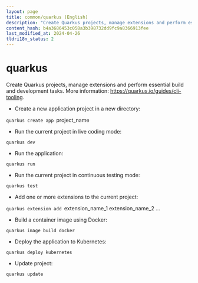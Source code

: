 ```yaml
---
layout: page
title: common/quarkus (English)
description: "Create Quarkus projects, manage extensions and perform essential build and development tasks."
content_hash: b4a3686453c058a3b398732dd9fc9a8366913fee
last_modified_at: 2024-04-26
tldri18n_status: 2
---
```

# quarkus

Create Quarkus projects, manage extensions and perform essential build and development tasks.
More information: <https://quarkus.io/guides/cli-tooling>.

- Create a new application project in a new directory:

`quarkus create app `<span class="tldr-var badge badge-pill bg-dark-lm bg-white-dm text-white-lm text-dark-dm font-weight-bold">project_name</span>

- Run the current project in live coding mode:

`quarkus dev`

- Run the application:

`quarkus run`

- Run the current project in continuous testing mode:

`quarkus test`

- Add one or more extensions to the current project:

`quarkus extension add `<span class="tldr-var badge badge-pill bg-dark-lm bg-white-dm text-white-lm text-dark-dm font-weight-bold">extension_name_1 extension_name_2 ...</span>

- Build a container image using Docker:

`quarkus image build docker`

- Deploy the application to Kubernetes:

`quarkus deploy kubernetes`

- Update project:

`quarkus update`
